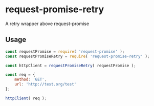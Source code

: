 # request-promise-retry
A retry wrapper above request-promise

## Usage

```js
const requestPromise = require( 'request-promise' );
const requestPromiseRetry = require( 'request-promise-retry' );

const httpClient = requestPromiseRetry( requestPromise );

const req = {
    method: 'GET',
    url: 'http://test.org/test'
};

httpClient( req );
```
